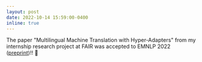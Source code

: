 ```yaml
---
layout: post
date: 2022-10-14 15:59:00-0400
inline: true
---
```



The paper "Multilingual Machine Translation with Hyper-Adapters"
from my internship research project at FAIR 
was accepted to EMNLP 2022  ([preprint](https://arxiv.org/abs/2205.10835))!! 🎉
